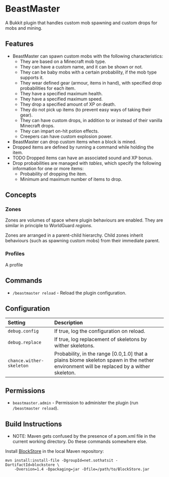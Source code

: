 BeastMaster
===========
A Bukkit plugin that handles custom mob spawning and custom drops for mobs and
mining.


Features
--------
 * BeastMaster can spawn custom mobs with the following characteristics:
   * They are based on a Minecraft mob type.
   * They can have a custom name, and it can be shown or not.
   * They can be baby mobs with a certain probability, if the mob type supports
     it.
   * They wear defined gear (armour, items in hand), with specified drop
     probabilities for each item.
   * They have a specified maximum health.
   * They have a specified maximum speed.
   * They drop a specified amount of XP on death.
   * They do not pick up items (to prevent easy ways of taking their gear).
   * They can have custom drops, in addition to or instead of their vanilla
     Minecraft drops.
   * They can impart on-hit potion effects.
   * Creepers can have custom explosion power.
 * BeastMaster can drop custom items when a block is mined.
 * Dropped items are defined by running a command while holding the item.
 * TODO Dropped items can have an associated sound and XP bonus.
 * Drop probabilities are managed with *tables*, which specify the following
   information for one or more items:
   * Probability of dropping the item.
   * Minimum and maximum number of items to drop. 


Concepts
--------
### Zones

Zones are volumes of space where plugin behaviours are enabled. They are similar
in principle to WorldGuard *regions*.

Zones are arranged in a parent-child hierarchy. Child zones inherit behaviours
(such as spawning custom mobs) from their immediate parent.


### Profiles

A profile


Commands
--------

 * `/beastmaster reload` - Reload the plugin configuration.


Configuration
-------------

| Setting | Description |
| :--- | :--- |
| `debug.config` | If true, log the configuration on reload. |
| `debug.replace` | If true, log replacement of skeletons by wither skeletons. |
| `chance.wither-skeleton` | Probability, in the range [0.0,1.0] that a plains biome skeleton spawn in the nether environment will be replaced by a wither skeleton. |


Permissions
-----------

 * `beastmaster.admin` - Permission to administer the plugin (run `/beastmaster reload`).


Build Instructions
------------------

* NOTE: Maven gets confused by the presence of a pom.xml file in the current working directory. Do these commands somewhere else.

Install [BlockStore](https://www.spigotmc.org/resources/blockstore.19494/) in 
the local Maven repository:

```
mvn install:install-file -DgroupId=net.sothatsit -DartifactId=blockstore \
    -Dversion=1.4 -Dpackaging=jar -Dfile=/path/to/BlockStore.jar
```

